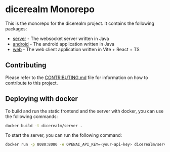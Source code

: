 # dicerealm Monorepo

This is the monorepo for the dicerealm project. It contains the following packages:

- [server](server/README.md) - The websocket server written in Java
- [android](android/README.md) - The android application written in Java
- [web](web/README.md) - The web client application written in Vite + React + TS

## Contributing

Please refer to the [CONTRIBUTING.md](CONTRIBUTING.md) file for information on how to contribute to this project.

## Deploying with docker

To build and run the static frontend and the server with docker, you can use the following commands:

```bash
docker build -t dicerealm/server .
```

To start the server, you can run the following command:

```bash
docker run -p 8080:8080 -e OPENAI_API_KEY=<your-api-key> dicerealm/server
```
